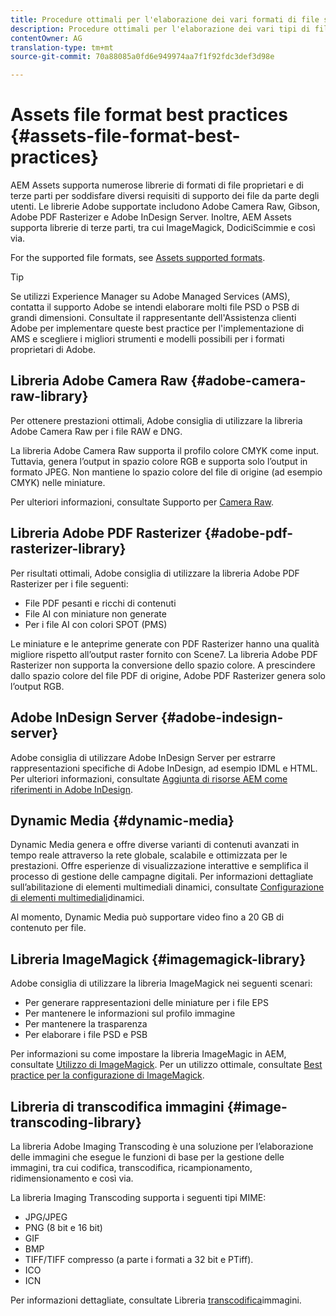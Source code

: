 ```yaml
---
title: Procedure ottimali per l'elaborazione dei vari formati di file supportati tramite AEM Assets.
description: Procedure ottimali per l'elaborazione dei vari tipi di file supportati tramite Risorse AEM.
contentOwner: AG
translation-type: tm+mt
source-git-commit: 70a88085a0fd6e949974aa7f1f92fdc3def3d98e

---
```



# Assets file format best practices {#assets-file-format-best-practices}

AEM Assets supporta numerose librerie di formati di file proprietari e di terze parti per soddisfare diversi requisiti di supporto dei file da parte degli utenti. Le librerie Adobe supportate includono Adobe Camera Raw, Gibson, Adobe PDF Rasterizer e Adobe InDesign Server. Inoltre, AEM Assets supporta librerie di terze parti, tra cui ImageMagick, DodiciScimmie e così via.

For the supported file formats, see [Assets supported formats](/help/assets/assets-formats.md).

>[!TIP]
>
>Se utilizzi Experience Manager su Adobe Managed Services (AMS), contatta il supporto Adobe se intendi elaborare molti file PSD o PSB di grandi dimensioni. Consultate il rappresentante dell&#39;Assistenza clienti Adobe per implementare queste best practice per l&#39;implementazione di AMS e scegliere i migliori strumenti e modelli possibili per i formati proprietari di Adobe.

## Libreria Adobe Camera Raw {#adobe-camera-raw-library}

Per ottenere prestazioni ottimali, Adobe consiglia di utilizzare la libreria Adobe Camera Raw per i file RAW e DNG.

La libreria Adobe Camera Raw supporta il profilo colore CMYK come input. Tuttavia, genera l’output in spazio colore RGB e supporta solo l’output in formato JPEG. Non mantiene lo spazio colore del file di origine (ad esempio CMYK) nelle miniature.

Per ulteriori informazioni, consultate Supporto per [Camera Raw](/help/assets/camera-raw.md).

## Libreria Adobe PDF Rasterizer {#adobe-pdf-rasterizer-library}

Per risultati ottimali, Adobe consiglia di utilizzare la libreria Adobe PDF Rasterizer per i file seguenti:

* File PDF pesanti e ricchi di contenuti
* File AI con miniature non generate
* Per i file AI con colori SPOT (PMS)

Le miniature e le anteprime generate con PDF Rasterizer hanno una qualità migliore rispetto all’output raster fornito con Scene7. La libreria Adobe PDF Rasterizer non supporta la conversione dello spazio colore. A prescindere dallo spazio colore del file PDF di origine, Adobe PDF Rasterizer genera solo l’output RGB.

## Adobe InDesign Server {#adobe-indesign-server}

Adobe consiglia di utilizzare Adobe InDesign Server per estrarre rappresentazioni specifiche di Adobe InDesign, ad esempio IDML e HTML. Per ulteriori informazioni, consultate [Aggiunta di risorse AEM come riferimenti in Adobe InDesign](/help/assets/managing-linked-subassets.md#refai).

## Dynamic Media  {#dynamic-media}

Dynamic Media genera e offre diverse varianti di contenuti avanzati in tempo reale attraverso la rete globale, scalabile e ottimizzata per le prestazioni. Offre esperienze di visualizzazione interattive e semplifica il processo di gestione delle campagne digitali. Per informazioni dettagliate sull’abilitazione di elementi multimediali dinamici, consultate [Configurazione di elementi multimediali](/help/assets/config-dynamic.md)dinamici.

Al momento, Dynamic Media può supportare video fino a 20 GB di contenuto per file.

## Libreria ImageMagick {#imagemagick-library}

Adobe consiglia di utilizzare la libreria ImageMagick nei seguenti scenari:

* Per generare rappresentazioni delle miniature per i file EPS
* Per mantenere le informazioni sul profilo immagine
* Per mantenere la trasparenza
* Per elaborare i file PSD e PSB

Per informazioni su come impostare la libreria ImageMagic in AEM, consultate [Utilizzo di ImageMagick](/help/assets/media-handlers.md#an-example-using-imagemagick). Per un utilizzo ottimale, consultate [Best practice per la configurazione di ImageMagick](/help/assets/best-practices-for-imagemagick.md).

## Libreria di transcodifica immagini {#image-transcoding-library}

La libreria Adobe Imaging Transcoding è una soluzione per l’elaborazione delle immagini che esegue le funzioni di base per la gestione delle immagini, tra cui codifica, transcodifica, ricampionamento, ridimensionamento e così via.

La libreria Imaging Transcoding supporta i seguenti tipi MIME:

* JPG/JPEG
* PNG (8 bit e 16 bit)
* GIF
* BMP
* TIFF/TIFF compresso (a parte i formati a 32 bit e PTiff).
* ICO
* ICN

Per informazioni dettagliate, consultate Libreria [transcodifica](/help/assets/imaging-transcoding-library.md)immagini.
